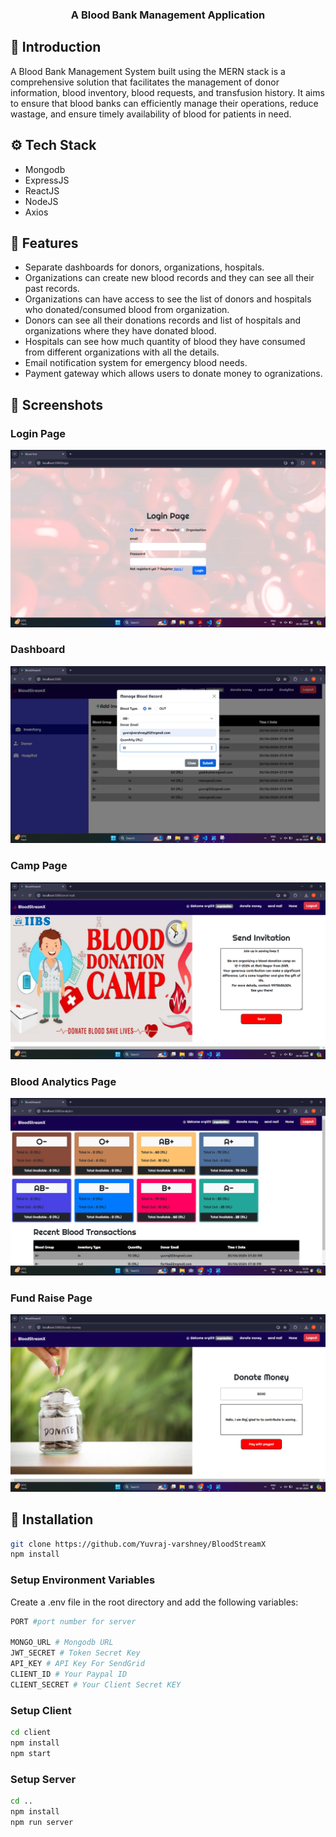 <h3 align="center">A Blood Bank Management Application</h3>


## <a name="introduction">🤖 Introduction</a>

A Blood Bank Management System built using the MERN stack is a comprehensive solution that facilitates the management of donor information, blood inventory, blood requests, and transfusion history. It aims to ensure that blood banks can efficiently manage their operations, reduce wastage, and ensure timely availability of blood for patients in need.
## <a name="tech-stack">⚙️ Tech Stack</a>

- Mongodb
- ExpressJS
- ReactJS
- NodeJS
- Axios


## <a name="features">🔋 Features</a>
- Separate dashboards for donors, organizations, hospitals.
- Organizations can create new blood records and they can see all their past records.
- Organizations can have access to see the list of donors and hospitals who donated/consumed blood from organization.
- Donors can see all their donations records and list of hospitals and organizations where they have donated blood.
- Hospitals can see how much quantity of blood they have consumed from different organizations with all the details.
- Email notification system for emergency blood needs.
- Payment gateway which allows users to donate money to ogranizations.



## <a name="screenshots">🔋 Screenshots</a>
### Login Page

![](screenshots/Screenshot%202024-06-30%20202208.png)

### Dashboard
![](screenshots/Screenshot%202024-06-30%20212716.png)

### Camp Page
![](screenshots/Screenshot%202024-06-30%20212607.png)

### Blood Analytics Page
![](screenshots/Screenshot%202024-06-30%20212633.png)

### Fund Raise Page
![](screenshots/Screenshot%202024-06-30%20212230.png)


## <a name="installation">🔋 Installation</a>
```bash
git clone https://github.com/Yuvraj-varshney/BloodStreamX
npm install
```

### Setup Environment Variables
Create a .env file in the root directory and add the following variables:

```bash
PORT #port number for server

MONGO_URL # Mongodb URL
JWT_SECRET # Token Secret Key
API_KEY # API Key For SendGrid
CLIENT_ID # Your Paypal ID
CLIENT_SECRET # Your Client Secret KEY 


```


### Setup Client
```bash
cd client
npm install
npm start
```
### Setup Server
```bash
cd ..
npm install
npm run server
```








